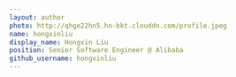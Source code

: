 ```yaml
---
layout: author
photo: http://qhge22hn5.hn-bkt.clouddn.com/profile.jpeg
name: hongxinliu
display_name: Hongxin Liu
position: Senior Software Engineer @ Alibaba
github_username: hongxinliu
---
```


